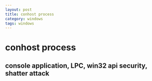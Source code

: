 ```yaml
---
layout: post
title: conhost process
category: windows
tags: windows
---
```


# conhost process
## console application, LPC, win32 api security, shatter attack
